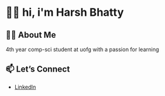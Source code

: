 # 🙋‍♂️ hi, i'm Harsh Bhatty

## 👨‍💻 About Me
4th year comp-sci student at uofg with a passion for learning

## 📫 Let’s Connect
- [LinkedIn](https://www.linkedin.com/in/harshbhatty2/)

<!--
**hbhatty/hbhatty** is a ✨ _special_ ✨ repository because its `README.md` (this file) appears on your GitHub profile.

##  ABOUT Here are some ideas to get you started:
  
- 🔭 I’m currently working on ...
- 🌱 I’m currently learning ...
- 👯 I’m looking to collaborate on ...
- 🤔 I’m looking for help with ...
- 💬 Ask me about ...
- 📫 How to reach me: ...
- 😄 Pronouns: ...
- ⚡ Fun fact: ...
-->
